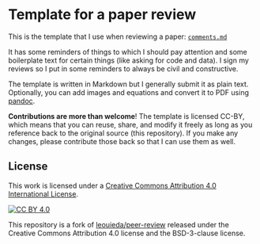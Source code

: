 # Template for a paper review

This is the template that I use when reviewing a paper: [`comments.md`](comments.md)

It has some reminders of things to which I should pay attention and some
boilerplate text for certain things (like asking for code and data).
I sign my reviews so I put in some reminders to always be civil and
constructive.

The template is written in Markdown but I generally submit it as plain text.
Optionally, you can add images and equations and convert it to PDF using
[pandoc](https://pandoc.org/).

**Contributions are more than welcome**!
The template is licensed CC-BY, which means that you can reuse, share, and
modify it freely as long as you reference back to the original source (this
repository).
If you make any changes, please contribute those back so that I can use them as
well.


## License

This work is licensed under a
[Creative Commons Attribution 4.0 International License][cc-by].

[![CC BY 4.0][cc-by-image]][cc-by]

This repository is a fork of
[leouieda/peer-review](https://github.com/leouieda/peer-review) released under
the Creative Commons Attribution 4.0 license and the BSD-3-clause license.

[cc-by]: http://creativecommons.org/licenses/by/4.0/
[cc-by-image]: https://i.creativecommons.org/l/by/4.0/88x31.png
